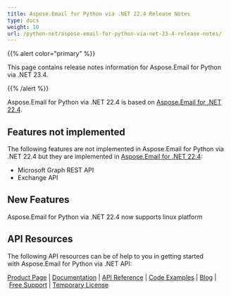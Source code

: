 ```yaml
---
title: Aspose.Email for Python via .NET 22.4 Release Notes
type: docs
weight: 10
url: /python-net/aspose-email-for-python-via-net-23-4-release-notes/
---
```


{{% alert color="primary" %}} 

This page contains release notes information for Aspose.Email for Python via .NET 23.4.

{{% /alert %}} 

Aspose.Email for Python via .NET 22.4 is based on [Aspose.Email for .NET 22.4](/email/net/aspose-email-for-net-22-3-release-notes/).
## **Features not implemented**
The following features are not implemented in Aspose.Email for Python via .NET 22.4 but they are implemented in [Aspose.Email for .NET 22.4](/email/net/aspose-email-for-net-22-4-release-notes/):

- Microsoft Graph REST API
- Exchange API

## **New Features**

Aspose.Email for Python via .NET 22.4 now supports linux platform


## **API Resources**
The following API resources can be of help to you in getting started with Aspose.Email for Python via .NET API:



[Product Page](https://products.aspose.com/email/python-net) | [Documentation](/email/python-net/home/) | [API Reference](https://reference.aspose.com/email/net) | [Code Examples](https://github.com/aspose-email/aspose.email-python-dotnet) | [Blog](https://blog.aspose.com/category/email/) | [Free Support](https://forum.aspose.com/c/email/12) | [Temporary License](https://purchase.aspose.com/temporary-license)


